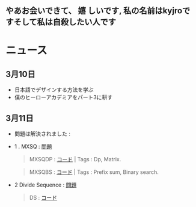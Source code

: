 ## やあお会いできて、 嬉 しいです, 私の名前はkyjroですそして私は自殺したい人です

# ニュース

## 3月10日
- 日本語でデザインする方法を学ぶ
- 僕のヒーローアカデミアをパート3に耕す

## 3月11日
- 問題は解決されました :
- 1 . MXSQ : [問題](https://oj.vnoi.info/problem/qbsquare)
  >MXSQDP : [コード](https://github.com/SunnyYeahBoiii/EveryDayCode/blob/main/Kyjro%E3%81%AE%E3%83%87%E3%83%A2%E3%82%B3%E3%83%BC%E3%83%89/%E5%95%8F%E9%A1%8C%E3%81%AE%E4%BA%BA%E7%94%9F/%E3%83%9B%E3%82%A4%E3%81%95%E3%82%93/mxsqdp.cpp) 
        | Tags : Dp, Matrix.
 
  >MXSQBS : [コード](https://github.com/SunnyYeahBoiii/EveryDayCode/blob/main/Kyjro%E3%81%AE%E3%83%87%E3%83%A2%E3%82%B3%E3%83%BC%E3%83%89/%E5%95%8F%E9%A1%8C%E3%81%AE%E4%BA%BA%E7%94%9F/%E3%83%9B%E3%82%A4%E3%81%95%E3%82%93/mxsqbs.cpp) 
       |  Tags : Prefix sum, Binary search.

- 2 Divide Sequence : [問題](https://scontent.fsgn8-1.fna.fbcdn.net/v/t39.30808-6/275675800_1111922669658365_1827866509377493338_n.jpg?_nc_cat=102&ccb=1-5&_nc_sid=5cd70e&_nc_ohc=5LxCH5A5ZTwAX_ezeNw&_nc_oc=AQlCC9okym_C-rGm7NAhe7XomiRkWQEOz54QVRPCX6V94HfhQP1fU4jhTy_c1tcA6iYqcK0Zr7k_TUIs7fGyQLL-&_nc_ht=scontent.fsgn8-1.fna&oh=00_AT-kFJ9PE03Xj-9-sryTVRCTi4zBivZFg1w2niCn4Cwa4g&oe=6230180B)
   >DS :  [コード]()

